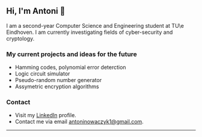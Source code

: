 ## Hi, I'm Antoni 👋
I am a second-year Computer Science and Engineering student at TU\e Eindhoven. I am currently investigating fields of cyber-security and cryptology. 

### My current projects and ideas for the future
- Hamming codes, polynomial error deterction
- Logic circuit simulator
- Pseudo-random number generator
- Assymetric encryption algorithms

### Contact
- Visit my [LinkedIn](https://www.linkedin.com/in/antoni-jan-nowaczyk-ba50b3310/) profile.
- Contact me via email antoninowaczyk1@gmail.com.

---
